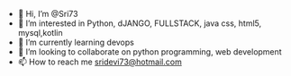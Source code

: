 - 👋 Hi, I’m @Sri73
- 👀 I’m interested in Python, dJANGO, FULLSTACK, java css, html5, mysql,kotlin
- 🌱 I’m currently learning devops 
- 💞️ I’m looking to collaborate on python programming, web development
- 📫 How to reach me sridevi73@hotmail.com

<!---
Sri73/Sri73 is a ✨ special ✨ repository because its `README.md` (this file) appears on your GitHub profile.
You can click the Preview link to take a look at your changes.
--->
